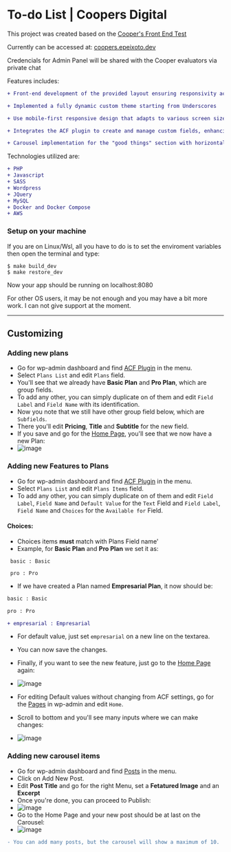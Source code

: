  # To-do List | Coopers Digital

This project was created based on the [Cooper's Front End Test](https://github.com/CoopersDigitalProduction/front-end-test?tab=readme-ov-file)

Currently can be accessed at: [coopers.epeixoto.dev](https://coopers.epeixoto.dev)

Credencials for Admin Panel will be shared with the Cooper evaluators via private chat

Features includes:

```diff
+ Front-end development of the provided layout ensuring responsivity across major browsers (Chrome, Safari, Firefox, and Microsoft Edge)

+ Implemented a fully dynamic custom theme starting from Underscores

+ Use mobile-first responsive design that adapts to various screen sizes using SASS

+ Integrates the ACF plugin to create and manage custom fields, enhancing flexibility in data presentation

+ Carousel implementation for the "good things" section with horizontal navigation between cards

```

Technologies utilized are:

```diff
+ PHP
+ Javascript
+ SASS
+ Wordpress
+ JQuery
+ MySQL 
+ Docker and Docker Compose
+ AWS
```

### Setup on your machine

If you are on Linux/Wsl, all you have to do is to set the enviroment variables then open the terminal and type:

```shell
$ make build_dev
$ make restore_dev
```

Now your app should be running on localhost:8080

For other OS users, it may be not enough and you may have a bit more work. I can not give support at the moment.

---

## Customizing

### Adding new plans

-  Go for wp-admin dashboard and find [ACF Plugin](https://coopers.epeixoto.dev/wp-admin/edit.php?post_type=acf-field-group) in the menu.
-  Select `Plans List` and edit `Plans` field.
-  You'll see that we already have **Basic Plan** and **Pro Plan**, which are group fields.
-  To add any other, you can simply duplicate on of them and edit `Field Label` and `Field Name` with its identification.
-  Now you note that we still have other group field below, which are `Subfields`.
-  There you'll edit **Pricing**, **Title** and **Subtitle** for the new field.
-  If you save and go for the [Home Page](https://coopers.epeixoto.dev), you'll see that we now have a new Plan:
-  ![image](https://github.com/user-attachments/assets/74a38c3b-aee9-4490-8315-543f3e026fb6)

### Adding new Features to Plans
-  Go for wp-admin dashboard and find [ACF Plugin](https://coopers.epeixoto.dev/wp-admin/edit.php?post_type=acf-field-group) in the menu.
-  Select `Plans List` and edit `Plans Items` field.
-  To add any other, you can simply duplicate on of them and edit `Field Label`, `Field Name` and `Default Value` for the `Text` Field and `Field Label`, `Field Name` and `Choices` for the `Available for` Field.

#### Choices:
-  Choices items **must** match with Plans Field name'
-  Example, for **Basic Plan** and **Pro Plan** we set it as:
 ```
  basic : Basic

  pro : Pro
  ```
- If we have created a Plan named **Empresarial Plan**, it now should be:

```diff
basic : Basic

pro : Pro

+ empresarial : Empresarial
```

-  For default value, just set `empresarial` on a new line on the textarea.
-  You can now save the changes.
-  Finally, if you want to see the new feature, just go to the [Home Page](https://coopers.epeixoto.dev) again:
-  ![image](https://github.com/user-attachments/assets/4fd91a0d-56b0-406d-8700-4c82ff7d1bf5)

- For editing Default values without changing from ACF settings, go for the [Pages](https://coopers.epeixoto.dev/wp-admin/edit.php?post_type=page) in wp-admin and edit `Home`.
- Scroll to bottom and you'll see many inputs where we can make changes:
- ![image](https://github.com/user-attachments/assets/73505704-4fa5-47b0-92c7-77044931df90)

### Adding new carousel items
-  Go for wp-admin dashboard and find [Posts](https://coopers.epeixoto.dev/wp-admin/edit.php) in the menu.
-  Click on Add New Post.
-  Edit **Post Title** and go for the right Menu, set a **Fetatured Image** and an **Excerpt**
-  Once you're done, you can proceed to Publish:
-  ![image](https://github.com/user-attachments/assets/97a606df-27e1-4662-b4c1-6c28bcdc3fb0)
-  Go to the Home Page and your new post should be at last on the Carousel:
-  ![image](https://github.com/user-attachments/assets/8005e76c-2b2f-439d-a9a9-bf7b562ee88d)

```diff
- You can add many posts, but the carousel will show a maximum of 10.
```


